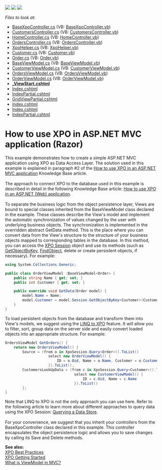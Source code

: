 <!-- default badges list -->
![](https://img.shields.io/endpoint?url=https://codecentral.devexpress.com/api/v1/VersionRange/128567198/11.1.4%2B)
[![](https://img.shields.io/badge/Open_in_DevExpress_Support_Center-FF7200?style=flat-square&logo=DevExpress&logoColor=white)](https://supportcenter.devexpress.com/ticket/details/E3434)
[![](https://img.shields.io/badge/📖_How_to_use_DevExpress_Examples-e9f6fc?style=flat-square)](https://docs.devexpress.com/GeneralInformation/403183)
<!-- default badges end -->
<!-- default file list -->
*Files to look at*:

* [BaseXpoController.cs](./CS/DevExpressMvcApplication/Controllers/BaseXpoController.cs) (VB: [BaseXpoController.vb](./VB/DevExpressMvcApplication/Controllers/BaseXpoController.vb))
* [CustomersController.cs](./CS/DevExpressMvcApplication/Controllers/CustomersController.cs) (VB: [CustomersController.vb](./VB/DevExpressMvcApplication/Controllers/CustomersController.vb))
* [HomeController.cs](./CS/DevExpressMvcApplication/Controllers/HomeController.cs) (VB: [HomeController.vb](./VB/DevExpressMvcApplication/Controllers/HomeController.vb))
* [OrdersController.cs](./CS/DevExpressMvcApplication/Controllers/OrdersController.cs) (VB: [OrdersController.vb](./VB/DevExpressMvcApplication/Controllers/OrdersController.vb))
* [XpoHelper.cs](./CS/DevExpressMvcApplication/Helpers/XpoHelper.cs) (VB: [XpoHelper.vb](./VB/DevExpressMvcApplication/Helpers/XpoHelper.vb))
* [Customer.cs](./CS/DevExpressMvcApplication/Models/Customer.cs) (VB: [Customer.vb](./VB/DevExpressMvcApplication/Models/Customer.vb))
* [Order.cs](./CS/DevExpressMvcApplication/Models/Order.cs) (VB: [Order.vb](./VB/DevExpressMvcApplication/Models/Order.vb))
* [BaseViewModel.cs](./CS/DevExpressMvcApplication/ViewModels/BaseViewModel.cs) (VB: [BaseViewModel.vb](./VB/DevExpressMvcApplication/ViewModels/BaseViewModel.vb))
* [CustomerViewModel.cs](./CS/DevExpressMvcApplication/ViewModels/CustomerViewModel.cs) (VB: [CustomerViewModel.vb](./VB/DevExpressMvcApplication/ViewModels/CustomerViewModel.vb))
* [OrdersViewModel.cs](./CS/DevExpressMvcApplication/ViewModels/OrdersViewModel.cs) (VB: [OrdersViewModel.vb](./VB/DevExpressMvcApplication/ViewModels/OrdersViewModel.vb))
* [OrderViewModel.cs](./CS/DevExpressMvcApplication/ViewModels/OrderViewModel.cs) (VB: [OrderViewModel.vb](./VB/DevExpressMvcApplication/ViewModels/OrderViewModel.vb))
* **[_ViewStart.cshtml](./CS/DevExpressMvcApplication/Views/_ViewStart.cshtml)**
* [Index.cshtml](./CS/DevExpressMvcApplication/Views/Customers/Index.cshtml)
* [IndexPartial.cshtml](./CS/DevExpressMvcApplication/Views/Customers/IndexPartial.cshtml)
* [GridViewPartial.cshtml](./CS/DevExpressMvcApplication/Views/Home/GridViewPartial.cshtml)
* [Index.cshtml](./CS/DevExpressMvcApplication/Views/Home/Index.cshtml)
* [Index.cshtml](./CS/DevExpressMvcApplication/Views/Orders/Index.cshtml)
* [IndexPartial.cshtml](./CS/DevExpressMvcApplication/Views/Orders/IndexPartial.cshtml)
<!-- default file list end -->
# How to use XPO in ASP.NET MVC application (Razor)


<p>This example demonstrates how to create a simple ASP.NET MVC application using XPO as Data Access Layer. The solution used in this example is explained in paragraph #2 of the <a href="https://www.devexpress.com/Support/Center/p/K18525">How to use XPO in an ASP.NET MVC application</a> Knowledge Base article.<br><br>The approach to connect XPO to the database used in this example is described in detail in the following Knowledge Base article: <a href="https://www.devexpress.com/Support/Center/p/K18061">How to use XPO in an ASP.NET (Web) application</a>.<br><br>To separate the business logic from the object persistence layer, Views are bound to special classes inherited from the BaseViewModel<T> class declared in the example. These classes describe the View's model and implement the automatic synchronization of values changed by the user with underlying business objects. The synchronization is implemented in the overridden abstract GetData method. This is the place where you can convert data from the View's structure to the structure of your business objects mapped to corresponding tables in the database. In this method, you can access the <a href="https://documentation.devexpress.com/#CoreLibraries/CustomDocument2022">XPO Session</a> object and use its methods (such as <a href="https://documentation.devexpress.com/#CoreLibraries/DevExpressXpoSession_GetObjectByKey~ClassType~topic">GetObjectByKey</a>, <a href="https://documentation.devexpress.com/#CoreLibraries/DevExpressXpoSession_FindObject~ClassType~topic">FindObject</a>, delete or create persistent objects, if necessary). For example:</p>


```cs
using System.Collections.Generic;

public class OrderViewModel :BaseViewModel<Order> {
    public string Name { get; set; }
    public int Customer { get; set; }

    public override void GetData(Order model) {
        model.Name = Name;
        model.Customer = model.Session.GetObjectByKey<Customer>(Customer);
    }
}
```


<p>To load persistent objects from the database and transform them into View's models, we suggest using the <a href="https://documentation.devexpress.com/#CoreLibraries/CustomDocument4060">LINQ to XPO</a> feature. It will allow you to filter, sort, group data on the server side and easily convert loaded objects into an appropriate structure. For example:</p>


```cs
OrdersViewModel GetOrders() {
	return new OrdersViewModel() {
		Source = (from o in XpoSession.Query<Order>().ToList()
					select new OrderViewModel() {
						ID = o.Oid, Name = o.Name, Customer = o.Customer.Oid
					}).ToList(),
		CustomersLookUpData = (from c in XpoSession.Query<Customer>().ToList()
								select new CustomerViewModel() {
									ID = c.Oid, Name = c.Name
								}).ToList()
		};
}
```


<p>Note that LINQ to XPO is not the only approach you can use here. Refer to the following article to learn more about different approaches to query data using the XPO Session: <a href="https://documentation.devexpress.com/#CoreLibraries/CustomDocument2034">Querying a Data Store</a>.<br><br>For your convenience, we suggest that you inherit your controllers from the BaseXpoController<T> class declared in this example. This controller encapsulates the object persistence logic and allows you to save changes by calling its Save and Delete methods.</p>
<p><strong>See also: <br></strong><a href="https://www.devexpress.com/Support/Center/p/A2944">XPO Best Practices</a><br><a href="https://documentation.devexpress.com/#CoreLibraries/CustomDocument2263">XPO Getting Started</a><br><a href="http://stackoverflow.com/questions/11064316/what-is-viewmodel-in-mvc">What is ViewModel in MVC?</a></p>

<br/>


